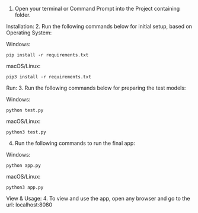 1. Open your terminal or Command Prompt into the Project containing folder.

Installation:
2. Run the following commands below for initial setup, based on Operating System:

Windows:
```shell
pip install -r requirements.txt
```

macOS/Linux:
```shell
pip3 install -r requirements.txt
```


Run:
3. Run the following commands below for preparing the test models:

Windows:
```shell
python test.py
```
macOS/Linux:
```shell
python3 test.py
```


4. Run the following commands to run the final app:

Windows:
```shell
python app.py
```
macOS/Linux:
```shell
python3 app.py
```

View & Usage:
4. To view and use the app, open any browser and go to the url:
localhost:8080
